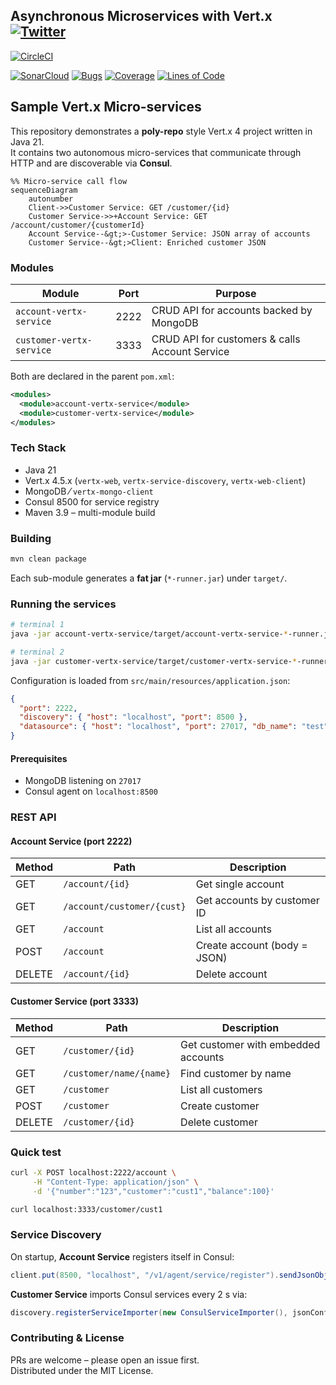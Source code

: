 ## Asynchronous Microservices with Vert.x [![Twitter](https://img.shields.io/twitter/follow/piotr_minkowski.svg?style=social&logo=twitter&label=Follow%20Me)](https://twitter.com/piotr_minkowski)

[![CircleCI](https://circleci.com/gh/piomin/sample-vertx-microservices.svg?style=svg)](https://circleci.com/gh/piomin/sample-vertx-microservices)

[![SonarCloud](https://sonarcloud.io/images/project_badges/sonarcloud-black.svg)](https://sonarcloud.io/dashboard?id=piomin_sample-vertx-microservices)
[![Bugs](https://sonarcloud.io/api/project_badges/measure?project=piomin_sample-vertx-microservices&metric=bugs)](https://sonarcloud.io/dashboard?id=piomin_sample-vertx-microservices)
[![Coverage](https://sonarcloud.io/api/project_badges/measure?project=piomin_sample-vertx-microservices&metric=coverage)](https://sonarcloud.io/dashboard?id=piomin_sample-vertx-microservices)
[![Lines of Code](https://sonarcloud.io/api/project_badges/measure?project=piomin_sample-vertx-microservices&metric=ncloc)](https://sonarcloud.io/dashboard?id=piomin_sample-vertx-microservices)

## Sample Vert.x Micro-services

This repository demonstrates a **poly-repo** style Vert.x 4 project written in Java 21.  
It contains two autonomous micro-services that communicate through HTTP and are discoverable via **Consul**.

```mermaid
%% Micro-service call flow
sequenceDiagram
    autonumber
    Client->>Customer Service: GET /customer/{id}
    Customer Service->>+Account Service: GET /account/customer/{customerId}
    Account Service--&gt;>-Customer Service: JSON array of accounts
    Customer Service--&gt;>Client: Enriched customer JSON
```

### Modules
| Module | Port | Purpose |
|--------|------|---------|
| `account-vertx-service`  | 2222 | CRUD API for accounts backed by MongoDB |
| `customer-vertx-service` | 3333 | CRUD API for customers & calls Account Service |

Both are declared in the parent `pom.xml`:

```xml
<modules>
  <module>account-vertx-service</module>
  <module>customer-vertx-service</module>
</modules>
```

### Tech Stack
* Java 21  
* Vert.x 4.5.x (`vertx-web`, `vertx-service-discovery`, `vertx-web-client`)  
* MongoDB ⁄ `vertx-mongo-client`  
* Consul 8500 for service registry  
* Maven 3.9 – multi-module build  

### Building

```bash
mvn clean package
```

Each sub-module generates a **fat jar** (`*-runner.jar`) under `target/`.

### Running the services

```bash
# terminal 1
java -jar account-vertx-service/target/account-vertx-service-*-runner.jar

# terminal 2
java -jar customer-vertx-service/target/customer-vertx-service-*-runner.jar
```

Configuration is loaded from `src/main/resources/application.json`:

```json
{
  "port": 2222,
  "discovery": { "host": "localhost", "port": 8500 },
  "datasource": { "host": "localhost", "port": 27017, "db_name": "test" }
}
```

#### Prerequisites
* MongoDB listening on `27017`  
* Consul agent on `localhost:8500`  

### REST API

#### Account Service (port 2222)

| Method | Path | Description |
|--------|------|-------------|
| GET    | `/account/{id}`            | Get single account |
| GET    | `/account/customer/{cust}` | Get accounts by customer ID |
| GET    | `/account`                 | List all accounts |
| POST   | `/account`                 | Create account (body = JSON) |
| DELETE | `/account/{id}`            | Delete account |

#### Customer Service (port 3333)

| Method | Path | Description |
|--------|------|-------------|
| GET    | `/customer/{id}`        | Get customer with embedded accounts |
| GET    | `/customer/name/{name}` | Find customer by name |
| GET    | `/customer`             | List all customers |
| POST   | `/customer`             | Create customer |
| DELETE | `/customer/{id}`        | Delete customer |

### Quick test

```bash
curl -X POST localhost:2222/account \
     -H "Content-Type: application/json" \
     -d '{"number":"123","customer":"cust1","balance":100}'

curl localhost:3333/customer/cust1
```

### Service Discovery

On startup, **Account Service** registers itself in Consul:

```java
client.put(8500, "localhost", "/v1/agent/service/register").sendJsonObject(...);
```

**Customer Service** imports Consul services every 2 s via:

```java
discovery.registerServiceImporter(new ConsulServiceImporter(), jsonConfig);
```

### Contributing & License
PRs are welcome – please open an issue first.  
Distributed under the MIT License.
